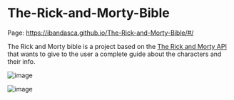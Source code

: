 # The-Rick-and-Morty-Bible

Page: https://ibandasca.github.io/The-Rick-and-Morty-Bible/#/

The Rick and Morty bible is a project based on the [The Rick and Morty API
](https://rickandmortyapi.com/) that wants to give to the user a complete guide about the characters and their info.

![image](https://user-images.githubusercontent.com/32579111/135061933-642a89c0-5fa5-453b-8391-89751bd6ea62.png)

![image](https://user-images.githubusercontent.com/32579111/135062202-3c1d8ff1-f086-436d-bfc3-04cc64228cb1.png)


